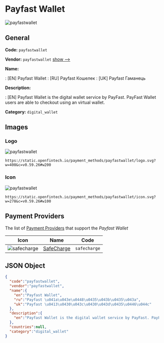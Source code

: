 
# Payfast Wallet 
![payfastwallet](https://static.openfintech.io/payment_methods/payfastwallet/logo.svg?w=400&c=v0.59.26#w200)  

## General 
**Code:** `payfastwallet` 
 
**Vendor:** `payfastwallet` [show -->](/vendors/payfastwallet/) 
 
**Name:** 
 
:	[EN] Payfast Wallet 
:	[RU] Payfast Кошелек 
:	[UK] Payfast Гаманець 
 
**Description:** 
 
: [EN] Payfast Wallet is the digital wallet service by PayFast. PayFast Wallet users are able to checkout using an virtual wallet. 
 
**Category:** `digital_wallet` 
 

## Images 

### Logo 
![payfastwallet](https://static.openfintech.io/payment_methods/payfastwallet/logo.svg?w=400&c=v0.59.26#w200)  

```
https://static.openfintech.io/payment_methods/payfastwallet/logo.svg?w=400&c=v0.59.26#w200
```  

### Icon 
![payfastwallet](https://static.openfintech.io/payment_methods/payfastwallet/icon.svg?w=278&c=v0.59.26#w100)  

```
https://static.openfintech.io/payment_methods/payfastwallet/icon.svg?w=278&c=v0.59.26#w100
```  

## Payment Providers 
 
The list of [Payment Providers](/payment-providers/) that support the _Payfast Wallet_ 

|Icon|Name|Code| 
|:---:|:---:|:---:| 
|![safecharge](https://static.openfintech.io/payment_providers/safecharge/icon.svg?w=278&c=v0.59.26#w100) |[SafeCharge ](/payment-providers/safecharge/)|`safecharge`| 
 

## JSON Object 

```json
{
  "code":"payfastwallet",
  "vendor":"payfastwallet",
  "name":{
    "en":"Payfast Wallet",
    "ru":"Payfast \u041a\u043e\u0448\u0435\u043b\u0435\u043a",
    "uk":"Payfast \u0413\u0430\u043c\u0430\u043d\u0435\u0446\u044c"
  },
  "description":{
    "en":"Payfast Wallet is the digital wallet service by PayFast. PayFast Wallet users are able to checkout using an virtual wallet."
  },
  "countries":null,
  "category":"digital_wallet"
}
```  
